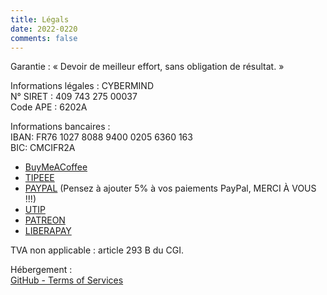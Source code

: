 ```yaml
---
title: Légals
date: 2022-0220
comments: false
---
```


Garantie : « Devoir de meilleur effort, sans obligation de résultat. »

Informations légales : CYBERMIND \
N° SIRET : 409 743 275 00037 \
Code APE : 6202A

Informations bancaires : \
IBAN: FR76 1027 8088 9400 0205 6360 163 \
BIC: CMCIFR2A

* [BuyMeACoffee](https://www.buymeacoffee.com/CyberMind)
* [TIPEEE](https://fr.tipeee.com/cybermind/)
* [PAYPAL](HTTPS://PAYPAL.ME/KERMA) (Pensez à ajouter 5% à vos paiements PayPal, MERCI À VOUS !!!)
* [UTIP](https://www.utip.io/CyberMind/)
* [PATREON](https://patreon.com/cybermind)
* [LIBERAPAY](https://liberapay.com/CyberMind/)

TVA non applicable : article 293 B du CGI.

Hébergement : \
[GitHub - Terms of Services](https://docs.github.com/en/github/site-policy/github-terms-of-service#h-additional-terms-for-github-pages)